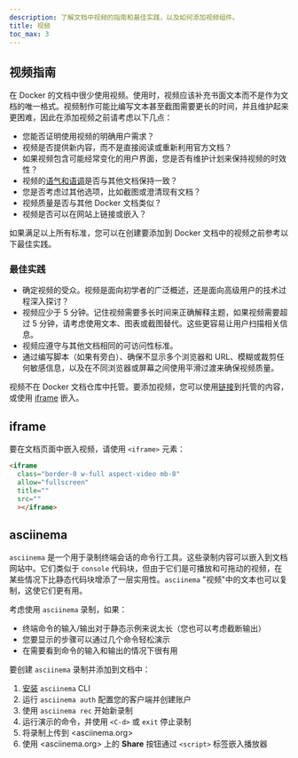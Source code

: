 ```yaml
---
description: 了解文档中视频的指南和最佳实践，以及如何添加视频组件。
title: 视频
toc_max: 3
---
```


## 视频指南

在 Docker 的文档中很少使用视频。使用时，视频应该补充书面文本而不是作为文档的唯一格式。视频制作可能比编写文本甚至截图需要更长的时间，并且维护起来更困难，因此在添加视频之前请考虑以下几点：

- 您能否证明使用视频的明确用户需求？
- 视频是否提供新内容，而不是直接阅读或重新利用官方文档？
- 如果视频包含可能经常变化的用户界面，您是否有维护计划来保持视频的时效性？
- 视频的[语气和语调](../style/voice-tone.md)是否与其他文档保持一致？
- 您是否考虑过其他选项，比如截图或澄清现有文档？
- 视频质量是否与其他 Docker 文档类似？
- 视频是否可以在网站上链接或嵌入？

如果满足以上所有标准，您可以在创建要添加到 Docker 文档中的视频之前参考以下最佳实践。

### 最佳实践

- 确定视频的受众。视频是面向初学者的广泛概述，还是面向高级用户的技术过程深入探讨？
- 视频应少于 5 分钟。记住视频需要多长时间来正确解释主题，如果视频需要超过 5 分钟，请考虑使用文本、图表或截图替代。这些更容易让用户扫描相关信息。
- 视频应遵守与其他文档相同的可访问性标准。
- 通过编写脚本（如果有旁白）、确保不显示多个浏览器和 URL、模糊或裁剪任何敏感信息，以及在不同浏览器或屏幕之间使用平滑过渡来确保视频质量。

视频不在 Docker 文档仓库中托管。要添加视频，您可以使用[链接](./links.md)到托管的内容，或使用 [iframe](#iframe) 嵌入。

## iframe

要在文档页面中嵌入视频，请使用 `<iframe>` 元素：

```html
<iframe
  class="border-0 w-full aspect-video mb-8"
  allow="fullscreen"
  title=""
  src=""
  ></iframe>
```

## asciinema

`asciinema` 是一个用于录制终端会话的命令行工具。这些录制内容可以嵌入到文档网站中。它们类似于 `console` 代码块，但由于它们是可播放和可拖动的视频，在某些情况下比静态代码块增添了一层实用性。`asciinema` "视频"中的文本也可以复制，这使它们更有用。

考虑使用 `asciinema` 录制，如果：

- 终端命令的输入/输出对于静态示例来说太长（您也可以考虑截断输出）
- 您要显示的步骤可以通过几个命令轻松演示
- 在需要看到命令的输入和输出的情况下很有用

要创建 `asciinema` 录制并添加到文档中：

1. [安装](https://docs.asciinema.org/getting-started/) `asciinema` CLI
2. 运行 `asciinema auth` 配置您的客户端并创建账户
3. 使用 `asciinema rec` 开始新录制
4. 运行演示的命令，并使用 `<C-d>` 或 `exit` 停止录制
5. 将录制上传到 <asciinema.org>
6. 使用 <asciinema.org> 上的 **Share** 按钮通过 `<script>` 标签嵌入播放器
